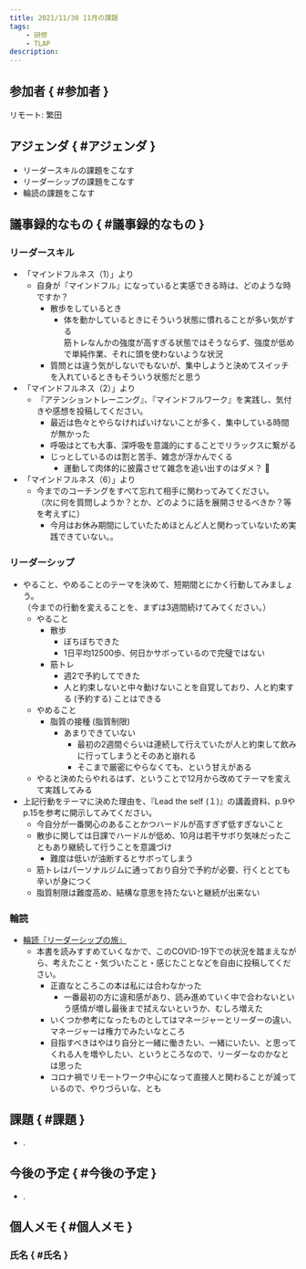 ```yaml
---
title: 2021/11/30 11月の課題
tags:
    - 研修
    - TLAP
description: 
---
```


## 参加者 { #参加者 }

リモート: 繁田  

## アジェンダ { #アジェンダ }

* リーダースキルの課題をこなす
* リーダーシップの課題をこなす
* 輪読の課題をこなす

## 議事録的なもの { #議事録的なもの }

### リーダースキル

* 「マインドフルネス（1）」より
    * 自身が『マインドフル』になっていると実感できる時は、どのような時ですか？
        * 散歩をしているとき
            * 体を動かしているときにそういう状態に慣れることが多い気がする  
              筋トレなんかの強度が高すぎる状態ではそうならず、強度が低めで単純作業、それに頭を使わないような状況
        * 質問とは違う気がしないでもないが、集中しようと決めてスイッチを入れているときもそういう状態だと思う
* 「マインドフルネス（2）」より
    * 『アテンショントレーニング』、『マインドフルワーク』を実践し、気付きや感想を投稿してください。
        * 最近は色々とやらなければいけないことが多く、集中している時間が無かった
        * 呼吸はとても大事、深呼吸を意識的にすることでリラックスに繋がる
        * じっとしているのは割と苦手、雑念が浮かんでくる
            * 運動して肉体的に披露させて雑念を追い出すのはダメ？ :thinking:
* 「マインドフルネス（6）」より
    * 今までのコーチングをすべて忘れて相手に関わってみてください。  
      （次に何を質問しようか？とか、どのように話を展開させるべきか？等を考えずに）
        * 今月はお休み期間にしていたためほとんど人と関わっていないため実践できていない。。

### リーダーシップ

* やること、やめることのテーマを決めて、短期間とにかく行動してみましょう。  
  （今までの行動を変えることを、まずは3週間続けてみてください。）
    * やること
        * 散歩
            * ぼちぼちできた
            * 1日平均12500歩、何日かサボっているので完璧ではない
        * 筋トレ
            * 週2で予約してできた
            * 人と約束しないと中々動けないことを自覚しており、人と約束する (予約する) ことはできる
    * やめること
        * 脂質の接種 (脂質制限)
            * あまりできていない
                * 最初の2週間ぐらいは連続して行えていたが人と約束して飲みに行ってしまうとそのあと崩れる
                * そこまで厳密にやらなくても、という甘えがある
    * やると決めたらやれるはず、ということで12月から改めてテーマを変えて実践してみる
* 上記行動をテーマに決めた理由を、『Lead the self (１)』の講義資料、p.9やp.15を参考に開示してみてください。
    * 今自分が一番関心のあることかつハードルが高すぎず低すぎないこと
    * 散歩に関しては日課でハードルが低め、10月は若干サボり気味だったこともあり継続して行うことを意識づけ
        * 難度は低いが油断するとサボってしまう
    * 筋トレはパーソナルジムに通っており自分で予約が必要、行くととても辛いが身につく
    * 脂質制限は難度高め、結構な意思を持たないと継続が出来ない

### 輪読

* [輪読『リーダーシップの旅』]([リーダーシップの旅](https://www.amazon.co.jp/dp/433403389X))
    * 本書を読みすすめていくなかで、このCOVID-19下での状況を踏まえながら、考えたこと・気づいたこと・感じたことなどを自由に投稿してください。
        * 正直なところこの本は私には合わなかった
            * 一番最初の方に違和感があり、読み進めていく中で合わないという感情が増し最後まで拭えないというか、むしろ増えた
        * いくつか参考になったものとしてはマネージャーとリーダーの違い、マネージャーは権力でみたいなところ
        * 目指すべきはやはり自分と一緒に働きたい、一緒にいたい、と思ってくれる人を増やしたい、というところなので、リーダーなのかなとは思った
        * コロナ禍でリモートワーク中心になって直接人と関わることが減っているので、やりづらいな、とも

## 課題 { #課題 }

* .

## 今後の予定 { #今後の予定 }

* .

## 個人メモ { #個人メモ }

### 氏名 { #氏名 }
